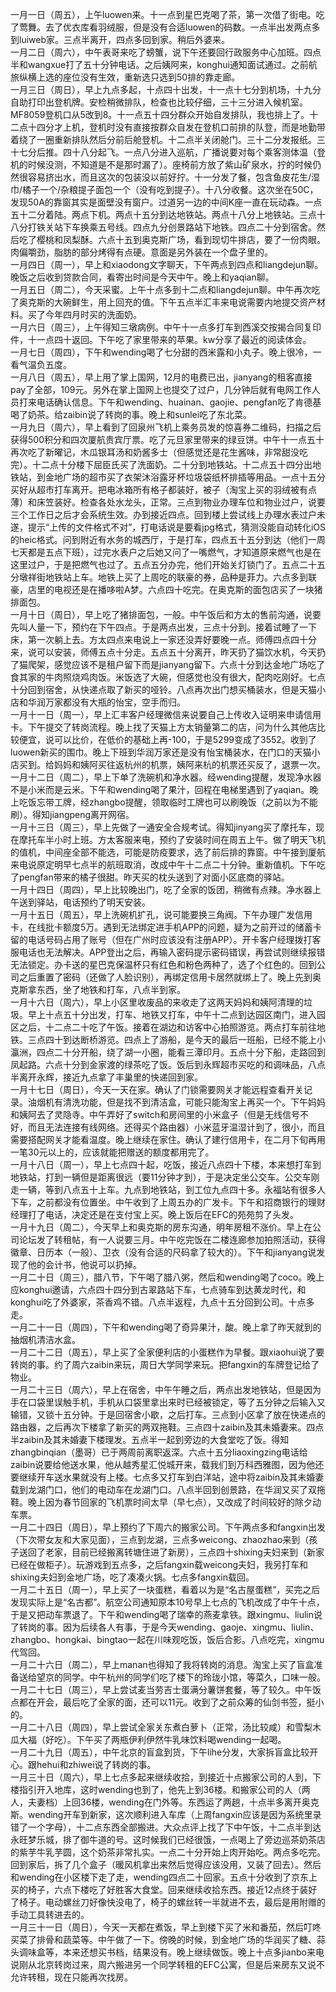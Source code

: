 一月一日（周五），上午luowen来。十一点到星巴克喝了茶，第一次借了街电。吃了莺舞。去了优衣库看羽绒服，但是没有合适luowen的码数。一点半出发两点多到luiweb家。三点半离开，四点多回到家。稍后外婆来。</br>
一月二日（周六），中午表哥来吃了螃蟹，说下午还要回行政服务中心加班。四点半和wangxue打了五十分钟电话。之后姨阿来，konghui通知面试通过。之前航旅纵横上选的座位没有生效，重新选只选到50排的靠走廊。</br>
一月三日（周日），早上九点多起，十点四十出发，十一点十七分到机场，十九分自助打印出登机牌。安检稍微排队，检查也比较仔细，三十三分进入候机室。MF8059登机口从5改到8。十一点五十四分群众开始自发排队，我也排上了。十二点十四分才上机，登机时没有直接按群众自发在登机口前排的队登，而是地勤带着绕了一圈重新排队然后分前后舱登机。十二点半关闭舱门。三十二分发报纸。三十七分后推。四十八分起飞。一点八分进入巡航，广播说要对每个乘客测体温（登机的时候没测，不知道是不是那时漏了）。座椅前方放了紫山矿泉水，拧的时候仍然很容易挤出水，而且这次的包装没以前好拧。十一分发了餐，包含鱼皮花生/湿巾/橘子一个/杂粮提子面包一个（没有吃到提子）。十八分收餐。这次坐在50C，发现50A的靠窗其实是面壁没有窗户。过道另一边的中间K座一直在玩动森。一点五十二分着陆。两点下机。两点十五分到达地铁站。两点十八分上地铁站。三点十八分打铁关站下车换乘五号线。四点九分创景路站下地铁。四点二十分到宿舍。然后吃了樱桃和凤梨酥。六点十五到奥克斯广场，看到现切牛排店，要了一份肉眼。肉偏嚼劲，脂肪的部分烤得有点硬。意面是另外装在一个盘子里的。</br>
一月四日（周一），早上和xiaodong文字聊天，下午两点到四点和liangdejun聊。晚饭之后收到贷款合同，看寄出时间是今天中午。晚上和yaqian聊。</br>
一月五日（周二），今天采蜜。上午十点多到十二点和liangdejun聊。中午再次吃了奥克斯的大碗鲜生，用上回充的值。下午五点半汇丰来电说需要内地提交资产材料。买了今年四月时买的洗面奶。</br>
一月六日（周三），上午得知三墩病例。中午十一点多打车到西溪交按揭合同复印件，十一点四十返回。下午吃了家里带来的苹果。kw分享了最近的阅读体会。</br>
一月七日（周四），下午和wending喝了七分甜的西米露和小丸子。晚上很冷，一看气温负五度。</br>
一月八日（周五），早上用了掌上国网，12月的电费已出，jianyang的租客直接pay了全部，109元。另外在掌上国网上也提交了过户，几分钟后就有电网工作人员打来电话确认信息。下午和wending、huainan、gaojie、pengfan吃了肯德基喝了奶茶。给zaibin说了转岗的事。晚上和sunlei吃了东北菜。</br>
一月九日（周六），早上看到了回泉州飞机上乘务员发的惊喜券二维码，扫描之后获得500积分和四次厦航贵宾厅票。吃了元旦家里带来的绿豆饼。中午十一点五十再次吃了新曜记，木瓜银耳汤和奶酱多士（但感觉还是花生酱味，非常甜没吃完）。十二点十分楼下屈臣氏买了洗面奶。二十分到地铁站。十二点五十四分出地铁站，到金地广场的超市买了衣架沐浴露牙杯垃圾袋纸杯排插等用品。一点十五分买好从超市打车离开。把电冰箱所有格子都装好，被子（淘宝上买的羽绒被有点薄）和床笠装好。检查各处水龙头，正常。三点到物业办理车位和物业过户，说要三个工作日之后才会系统生效。办到接近四点。回到楼上尝试线上办理水表过户未遂，提示“上传的文件格式不对”，打电话说是要看jpg格式，猜测没能自动转化iOS的heic格式。问到附近有水务的城西厅，于是打车，四点五十五分到达（他们一周七天都是五点下班），过完水表户之后她又问了一嘴燃气，才知道原来燃气也是在这里过户，于是把燃气也过了。五点五分办完，他们开始关灯锁门了。五点二十五分墩祥街地铁站上车。地铁上买了上周吃的联豪的券，品种是菲力。六点多到联豪，店里的电视还是在播哆啦A梦。六点四十吃完。在奥克斯的面包店买了一块猪排面包。</br>
一月十日（周日），早上吃了猪排面包，一般。中午饭后和方太的售前沟通，说要先叫人量一下，预约在下午四点。于是两点出发，三点十分到。接着试睡了一下床，第一次躺上去。方太四点来电说上一家还没弄好要晚一点。师傅四点四十分来，说可以安装，师傅五点十分走。五点五十分离开，昨天扔了猫饮水机，今天扔了猫爬架，感觉应该不是租户留下而是jianyang留下。六点十分到达金地广场吃了食其家的牛肉照烧鸡肉饭。米饭选了大碗，但感觉也没有很大，配肉吃刚好。七点十分回到宿舍，从快递点取了新买的哑铃。八点再次出门想买桶装水，但是天猫小店和华润万家都没有大瓶的怡宝，空手而归。</br>
一月十一日（周一），早上汇丰客户经理微信来说要自己上传收入证明来申请信用卡。下午提交了转岗流程。晚上找了天猫上方太销量第二的店，问为什么其他店比较便宜，说可以比价，在低价的基础上再-100，于是5299变成了3552。收到了luowen新买的围巾。晚上下班到华润万家还是没有怡宝桶装水，在门口的天猫小店买到。给妈妈和姨阿买往返杭州的机票，姨阿来杭的机票还买反了，退票一次。</br>
一月十二日（周二），早上下单了洗碗机和净水器。经wending提醒，发现净水器不是小米而是云米。下午和wending喝了果汁，回程在电梯里遇到了yaqian。晚上吃饭忘带工牌，经zhangbo提醒，领取临时工牌也可以刷晚饭（之前以为不能刷）。得知jiangpeng离开网宿。</br>
一月十三日（周三），早上先做了一通安全合规考试。得知jinyang买了摩托车，现在摩托车半小时上班。方太客服来电，预约了安装时间在周五上午。做了明天飞机的值机，中间座全部不能选，可能是防疫要求，选了前后排的靠窗。中午接到厦航来电说原定明早七点半的航班取消，改成中午十二点二十分钟。重新值机。下午吃了pengfan带来的橘子很甜。昨天买的枕头送到了对面小区底商的驿站。</br>
一月十四日（周四），早上比较晚出门，吃了全家的饭团，稍微有点辣。净水器上午送到驿站，电话预约了明天安装。</br>
一月十五日（周五），早上洗碗机扩孔，说可能要换三角阀。下午办理广发信用卡，在线批卡额度5万。遇到无法绑定进手机APP的问题，疑为之前开过的储蓄卡留的电话号码占用了账号（但在广州时应该没有注册APP）。开卡客户经理拨打客服电话也无法解决。APP登出之后，再输入密码提示密码错误，再尝试则继续报错无法锁定。办卡送的星巴克保温杯只有红色和粉色两种了，选了个红色的。回到公司之后重置了密码（还做了人脸识别），再绑定信用卡居然就绑上了。晚上先到奥克斯拿东西，坐了地铁和打车，八点半到家。</br>
一月十六日（周六），早上小区里收废品的来收走了这两天妈妈和姨阿清理的垃圾。早上十点五十分出发，打车、地铁又打车，中午十二点到达园区南门，进入园区之后，十二点二十吃了午饭。接着在湖边和访客中心拍照游览。两点打车前往地铁。三点四十到达断桥游览。四点上了游船，是今天的最后一班船，已经不能上小瀛洲，四点二十分开船，绕了湖一小圈，能看三潭印月。五点十分下船，走路回到凤起路。六点十分到金家渡的绿茶吃了饭。饭后到永辉超市买吃的和调味品，八点半离开永辉，接近九点拿了丰巢里的快递回到家。</br>
一月十七日（周日），今天一天在家。确认了门锁需要网关才能远程查看开关记录。油烟机有清洗功能，但是找不到清洁盒，可能只能淘宝上再买一个。下午妈妈和姨阿去了灵隐寺。中午弄好了switch和房间里的小米盒子（但是无线信号不好，而且无法连接有线网络。还得买个路由器）小米蓝牙温湿计到了，很小，而且需要搭配网关才能看温度。晚上继续在家住。确认了建行信用卡，在二月下旬再用一笔30元以上的，应该就能把赠送的额度都用完了。</br>
一月十八日（周一），早上七点四十起，吃饭，接近八点四十下楼，本来想打车到地铁站，打到一辆但是距离很远（要11分钟才到），于是决定坐公交车。公交车刚走一辆，等到八点五十上车。九点到地铁站，到工位九点四十多。永福站有很多人下车，之前都没有位置坐。中午收到了上周五办的广发卡。下午和招商银行的理财经理打了电话，决定还是在支付宝上买。晚上饭后在EFC的苑苑剪了头发。</br>
一月十九日（周二），今天早上和奥克斯的房东沟通，明年房租不涨价。早上在公司论坛发了转租帖，有一人说要三月。中午吃完饭在二楼连廊参加拍照活动，获得徽章、日历本（一般）、卫衣（没有合适的尺码拿了较大的）。下午和jianyang说发现了他的会计书，他说可以扔掉。</br>
一月二十日（周三），腊八节，下午喝了腊八粥，然后和wending喝了coco。晚上应konghui邀请，六点四十四分到古翠路站下车，七点骑车到达黄龙时代，和konghui吃了外婆家，茶香鸡不错。八点半返程，九点十五分回到公司。十点多走。</br>
一月二十一日（周四），下午和wending喝了奇异果汁，酸。晚上拿了昨天就到的抽烟机清洁水盒。</br>
一月二十二日（周五），早上买了全家便利店的小蛋糕作为早餐。跟xiaohui说了要转岗的事。约了周六zaibin来玩，周日大学同学来玩。把fangxin的车牌登记给了物业。</br>
一月二十三日（周六），早上在宿舍，中午午睡之后，两点出发地铁站，但是因为手在口袋里误触手机，手机从口袋里拿出来时已经被锁定，等了五分钟之后输入又输错，又锁十五分钟。于是回宿舍小歇，之后打车。三点到小区拿了放在快递点的路由器，之后再次下楼拿了新买的两双拖鞋。三点四十zaibin及其未婚妻来。四点半zaibin及其未婚妻下楼理发。五点半一起到旁边的大食堂吃了饭。得知zhangbinqian（墨哥）已于两周前离职返深。六点十五分liaoxingzing电话给zaibin说要给他送水果，他从越秀星汇悦城开来，载我们到万科西雅图，因为他还要继续开车送水果就没有上楼。七点多又打车到白洋站，途中将zaibin及其未婚妻载到龙湖门口，他们的电动车在龙湖门口。八点半回到创景路，在华润又买了双拖鞋。晚上因为春节回家的飞机票时间太早（早七点），又改成了时间较好的除夕动车票。</br>
一月二十四日（周日），早上预约了下周六的搬家公司。下午两点多和fangxin出发（下次带女友和大家见面），三点到龙湖，三点多weicong、zhaozhao来到（孩子送回了老家，目前已经搬离转塘住进了新房），三点四十shixing夫妇来到（新家已经在做柜子）。玩游戏到五点多，之后fangxin载weicong夫妇，我另打车和shixing夫妇到金地广场，吃了凑凑火锅。七点多fangxin载回。</br>
一月二十五日（周一），早上买了一块蛋糕，看着以为是“名古屋蛋糕”，买完之后发现实际上是“名古都”。航空公司通知原本10号早上七点的飞机改成了中午十点，于是又把动车票退了。下午和wending喝了瑞幸的燕麦拿铁。跟xingmu、liulin说了转岗的事。因为后续各人有事，于是今天wending、gaoje、xingmu、liulin、zhangbo、hongkai、bingtao一起在川味观吃饭，饭后合影。八点吃完，xingmu代驾回。</br>
一月二十六日（周二），早上manan也得知了我将转岗的消息。淘宝上买了盲盒准备送给望京的同学。中午杭州的同学们吃了楼下的玲珑小馆，等菜久，口味一般。</br>
一月二十七日（周三），早上尝试麦当劳吉士蛋满分薯饼套餐，等了较久。中午饭点都在开会，最后吃了全家的面，还可以11元。收到了之前众筹的仙剑书签，挺小的。</br>
一月二十八日（周四），早上尝试全家关东煮白萝卜（正常，汤比较咸）和雪梨木瓜大福（好吃）。下午买了两瓶伊利伊然牛乳味饮料喝wending一起喝。</br>
一月二十九日（周五），中午北京的盲盒到货，下午lihe分发，大家拆盲盒比较开心。跟hehui和zhiwei说了转岗的事。</br>
一月三十日（周六），早上七点多起来继续收拾，到接近十点搬家公司的人到，下楼指引开入地库，这时wending也到了，他先上到36楼。和搬家公司的人（两人，夫妻档）上回36楼，wending在门外等。东西运了两趟，十点半多离开奥克斯。wending开车到新家，这次顺利进入车库（上周fangxin应该是因为系统里录错了一个字母），十二点东西全部搬进。大众点评上找了下中午饭，十二点半到达永旺梦乐城，排了御牛道的号。这时候我们已经很饿，一点喝上了旁边巡茶奶茶店的紫芋牛乳芋圆，这个奶茶非常扎实。一点二十分开始上肉开始吃。两点多吃完。回到家后，拆了几个盒子（暖风机拿出来然后觉得应该没用，又装了回去）。然后和wending在小区楼下走了走，wending四点二十回家。五点十分收到了京东上买的椅子，六点下楼吃了好胜客大食堂。回来继续收拾东西。接近12点终于装好了椅子。电动螺丝刀好像快没电了，椅子的螺丝转一半就进不去，最后是用附赠的手动工具转进去的。</br>
一月三十一日（周日），今天一天都在煮饭，早上到楼下买了米和番茄，然后叮咚买菜了排骨和蔬菜等。中午做了一下。傍晚的时候，到金地广场的华润买了糖、蒜头调味盒等，本来还想买书档，结果没有。晚上继续做饭。晚上十点多jianbo来电说刚从北京转岗过来，周六搬进另一个同学转租的EFC公寓，但是后来房东又说不允许转租，现在只能再次找房。</br>
